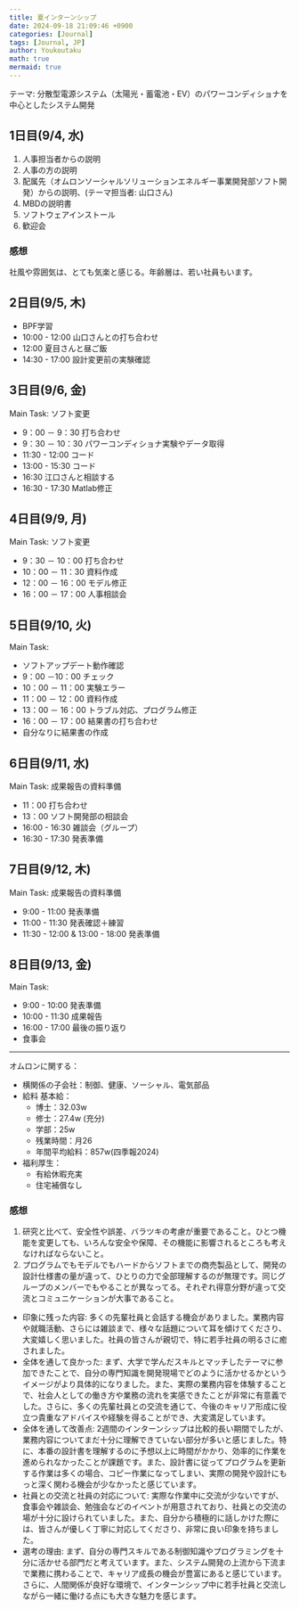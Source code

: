 ```yaml
---
title: 夏インターンシップ
date: 2024-09-18 21:09:46 +0900
categories: [Journal]
tags: [Journal, JP]
author: Youkoutaku
math: true
mermaid: true
---
```


テーマ: 分散型電源システム（太陽光・蓄電池・EV）のパワーコンディショナを中心としたシステム開発

## 1日目(9/4, 水)
1. 人事担当者からの説明
2. 人事の方の説明
3. 配属先（オムロンソーシャルソリューションエネルギー事業開発部ソフト開発）からの説明、(テーマ担当者: 山口さん)
4. MBDの説明書
5. ソフトウェアインストール
6.  歓迎会

### 感想
社風や雰囲気は、とても気楽と感じる。年齢層は、若い社員もいます。

## 2日目(9/5, 木)
- BPF学習
- 10:00 - 12:00 山口さんとの打ち合わせ
- 12:00 夏目さんと昼ご飯
- 14:30 - 17:00 設計変更前の実験確認

## 3日目(9/6, 金)
Main Task: ソフト変更
- 9：00 － 9：30 打ち合わせ
- 9：30 － 10：30 パワーコンディショナ実験やデータ取得
- 11:30 - 12:00 コード
- 13:00 - 15:30 コード
- 16:30 江口さんと相談する
- 16:30 - 17:30 Matlab修正

## 4日目(9/9, 月)
Main Task: ソフト変更
- 9：30 － 10：00 打ち合わせ
- 10：00 － 11：30 資料作成
- 12：00 － 16：00 モデル修正
- 16：00 － 17：00 人事相談会

## 5日目(9/10, 火)
Main Task: 
- ソフトアップデート動作確認
- 9：00 －10：00 チェック
- 10：00 － 11：00 実験エラー
- 11：00 － 12：00 資料作成
- 13：00 － 16：00 トラブル対応、プログラム修正
- 16：00 － 17：00 結果書の打ち合わせ
- 自分なりに結果書の作成

## 6日目(9/11, 水)
Main Task: 成果報告の資料準備
- 11：00 打ち合わせ
- 13：00 ソフト開発部の相談会
- 16:00 - 16:30 雑談会（グループ）
- 16:30 - 17:30 発表準備

## 7日目(9/12, 木)
Main Task: 成果報告の資料準備
- 9:00 - 11:00 発表準備
- 11:00 - 11:30 発表確認＋練習
- 11:30 - 12:00 & 13:00 - 18:00 発表準備

## 8日目(9/13, 金)
Main Task:
- 9:00 - 10:00 発表準備
- 10:00 - 11:30 成果報告
- 16:00 - 17:00 最後の振り返り
- 食事会

---

オムロンに関する：
- 横関係の子会社：制御、健康、ソーシャル、電気部品
- 給料 基本給：
	- 博士：32.03w
	- 修士：27.4w (充分)
	- 学部：25w
	- 残業時間：月26
	- 年間平均給料：857w(四季報2024)
- 福利厚生：
	- 有給休暇充実
	- 住宅補償なし

### 感想
1. 研究と比べて、安全性や誤差、バラツキの考慮が重要であること。ひとつ機能を変更しても、いろんな安全や保障、その機能に影響されるところも考えなければならないこと。
2. プログラムでもモデルでもハードからソフトまでの商売製品として、開発の設計仕様書の量が違って、ひとりの力で全部理解するのが無理です。同じグループのメンバーでもやることが異なってる。それぞれ得意分野が違って交流とコミュニケーションが大事であること。

- 印象に残った内容:
  多くの先輩社員と会話する機会がありました。業務内容や就職活動、さらには雑談まで、様々な話題について耳を傾けてくださり、大変嬉しく思いました。社員の皆さんが親切で、特に若手社員の明るさに癒されました。
- 全体を通して良かった:
  まず、大学で学んだスキルとマッチしたテーマに参加できたことで、自分の専門知識を開発現場でどのように活かせるかというイメージがより具体的になりました。また、実際の業務内容を体験することで、社会人としての働き方や業務の流れを実感できたことが非常に有意義でした。さらに、多くの先輩社員との交流を通じて、今後のキャリア形成に役立つ貴重なアドバイスや経験を得ることができ、大変満足しています。
- 全体を通して改善点:
  2週間のインターンシップは比較的長い期間でしたが、業務内容についてまだ十分に理解できていない部分が多いと感じました。特に、本番の設計書を理解するのに予想以上に時間がかかり、効率的に作業を進められなかったことが課題です。また、設計書に従ってプログラムを更新する作業は多くの場合、コピー作業になってしまい、実際の開発や設計にもっと深く関わる機会が少なかったと感じています。
- 社員との交流と社員の対応について:
  実際な作業中に交流が少ないですが、食事会や雑談会、勉強会などのイベントが用意されており、社員との交流の場が十分に設けられていました。また、自分から積極的に話しかけた際には、皆さんが優しく丁寧に対応してくださり、非常に良い印象を持ちました。
- 選考の理由:
  まず、自分の専門スキルである制御知識やプログラミングを十分に活かせる部門だと考えています。また、システム開発の上流から下流まで業務に携わることで、キャリア成長の機会が豊富にあると感じています。さらに、人間関係が良好な環境で、インターンシップ中に若手社員と交流しながら一緒に働ける点にも大きな魅力を感じます。